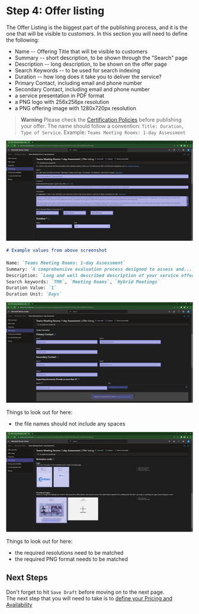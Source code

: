 # Step 4: Offer listing

The Offer Listing is the biggest part of the publishing process, and it is the one that will be visible to customers.
In this section you will need to define the following:

- Name -- Offering Title that will be visible to customers
- Summary -- short description, to be shown through the "Search" page
- Description -- long description, to be shown on the offer page
- Search Keywords -- to be used for search indexing
- Duration -- how long does it take you to deliver the service?
- Primary Contact, including email and phone number
- Secondary Contact, including email and phone number
- a service presentation in PDF format
- a PNG logo with 256x256px resolution
- a PNG offering image with 1280x720px resolution

> **Warning** Please check the [Certification Policies](https://learn.microsoft.com/en-us/legal/marketplace/certification-policies) before publishing your offer.
> The name should follow a convention: `Title: Duration, Type of Service`. Example: `Teams Meeting Rooms: 1-day Assessment`

![Partner Center - Commercial Marketplace](./../images/publishing/step5_listing1.png "Listing details #1")

```markdown
# Example values from above screenshot

Name: `Teams Meeting Rooms: 1-day Assessment`
Summary: `A comprehensive evaluation process designed to assess and...`
Description: `Long and well described description of your service offering...`
Search keywords: `TMR`, `Meeting Rooms`, `Hybrid Meetings`
Duration Value: `1`
Duration Unit: `Days`
```

![Partner Center - Commercial Marketplace](./../images/publishing/step6_listing2.png "Listing details #2")

Things to look out for here:

- the file names should not include any spaces

![Partner Center - Commercial Marketplace](./../images/publishing/step7_listing3.png "Listing details #3")

Things to look out for here:

- the required resolutions need to be matched
- the required PNG format needs to be matched

## Next Steps

Don't forget to hit `Save Draft` before moving on to the next page.  
The next step that you will need to take is to [define your Pricing and Availability](pricingavailability.md)
